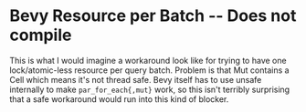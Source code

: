 # Bevy Resource per Batch -- Does not compile

This is what I would imagine a workaround look like for trying to have one lock/atomic-less resource per query batch. Problem is that Mut contains a Cell which means it's not thread safe. Bevy itself has to use unsafe internally to make `par_for_each{,mut}` work, so this isn't terribly surprising that a safe workaround would run into this kind of blocker.
